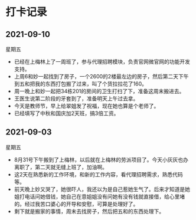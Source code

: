 # 打卡记录

## 2021-09-10

星期五

* 已经在上梅林上了一周班了，参与代理招聘模块，负责官网微官网的功能开发支持。
* 上周6和妙一起找到了房子，一个2600的2楼最左边的房子，然后第二天下午到五和把我的东西打包搬了过来，叫了个货拉拉花了160。
* 周一晚上和妙一起把34栋201的房间的卫生打扫了下，准备这周末搬进去。
* 王医生说第二阶段的牙套到了，准备明天上午过去拿。
* 今天是教师节，早上给翠姐发了祝福，现在她也算是个老师了。
* 已经填写了中秋和国庆加2天班，搞3倍工资。

## 2021-09-03

星期五

* 8月31号下午搬到了上梅林，以后就在上梅林的劳派项目了。今天小灰灰也办离职了，第二天就无缝上班了，加油啊。
* 这2天在熟悉新的工作环境，和新的工作内容，看代理招聘需求，熟悉代码等。
* 前天晚上妙又哭了，她很吓人，我还以为是自己惹她生气了。后来才知道是她姐打电话问她借钱，她自己在意姐姐没有问她有没有钱就直接借，给心里堵的。经过我苦口婆心的开导和安慰，可算是处理好了。
* 剩下就是搬家的事情，周末去找房子，然后把五和的东西处理下。

